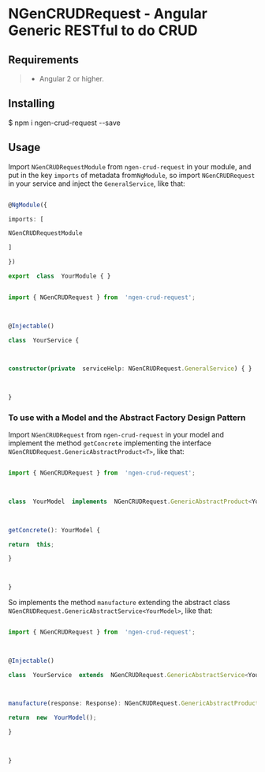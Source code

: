 
# NGenCRUDRequest - Angular Generic RESTful to do CRUD

  

## Requirements

  

>- Angular 2 or higher.

  

## Installing

  

$ npm i ngen-crud-request --save

  

## Usage

  

Import ```NGenCRUDRequestModule``` from ```ngen-crud-request``` in your module, and put in the key ```imports``` of metadata from```NgModule```, so import ```NGenCRUDRequest``` in your service and inject the ```GeneralService```, like that:

  

```typescript

@NgModule({

imports: [

NGenCRUDRequestModule

]

})

export  class  YourModule { }

```

  

```typescript

import { NGenCRUDRequest } from  'ngen-crud-request';

  

@Injectable()

class  YourService {

  

constructor(private  serviceHelp: NGenCRUDRequest.GeneralService) { }

  

}

```

  

### To use with a Model and the Abstract Factory Design Pattern

  

Import ```NGenCRUDRequest``` from ```ngen-crud-request``` in your model and implement the method ```getConcrete``` implementing the interface ```NGenCRUDRequest.GenericAbstractProduct<T>```, like that:

  

```typescript

import { NGenCRUDRequest } from  'ngen-crud-request';

  

class  YourModel  implements  NGenCRUDRequest.GenericAbstractProduct<YourModel> {

  

getConcrete(): YourModel {

return  this;

}

  

}

```

  

So implements the method ```manufacture``` extending the abstract class ```NGenCRUDRequest.GenericAbstractService<YourModel>```, like that:

  

```typescript

import { NGenCRUDRequest } from  'ngen-crud-request';

  

@Injectable()

class  YourService  extends  NGenCRUDRequest.GenericAbstractService<YourModel> {

  

manufacture(response: Response): NGenCRUDRequest.GenericAbstractProduct<YourModel> {

return  new  YourModel();

}

  

}

```

